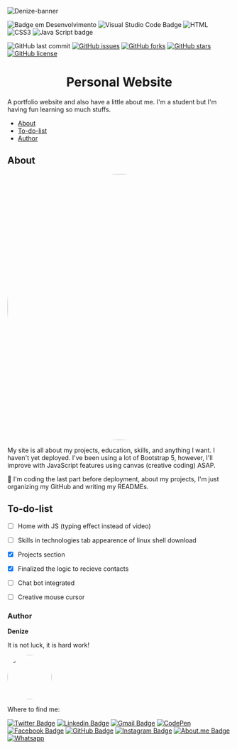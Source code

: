 ![Denize-banner](https://user-images.githubusercontent.com/46844031/163629556-02066e09-7ccd-47d2-869c-1a25dbf16f10.png)

![Badge em Desenvolvimento](http://img.shields.io/static/v1?label=STATUS&message=EM%20DESENVOLVIMENTO&color=GREEN&style=for-the-badge)  ![Visual Studio Code Badge](https://img.shields.io/badge/Visual_Studio_Code-0078D4?style=for-the-badge&logo=visual%20studio%20code&logoColor=white)   ![HTML](https://img.shields.io/badge/HTML5-E34F26?style=for-the-badge&logo=html5&logoColor=white)  ![CSS3](https://img.shields.io/badge/CSS3-1572B6?style=for-the-badge&logo=css3&logoColor=white) ![Java Script badge](https://img.shields.io/badge/JavaScript-323330?style=for-the-badge&logo=javascript&logoColor=F7DF1E)  

![GitHub last commit](https://img.shields.io/github/last-commit/DeBaFig/me)  [![GitHub issues](https://img.shields.io/github/issues/DeBaFig/me)](https://github.com/DeBaFig/me/issues) [![GitHub forks](https://img.shields.io/github/forks/DeBaFig/me)](https://github.com/DeBaFig/me/network) [![GitHub stars](https://img.shields.io/github/stars/DeBaFig/me)](https://github.com/DeBaFig/me/stargazers) [![GitHub license](https://img.shields.io/github/license/DeBaFig/me)](https://github.com/DeBaFig/me/blob/main/LICENSE) 

<h1 align="center">Personal Website</h1>

A portfolio website and also have a little about me. I'm a student but I'm having fun learning so much stuffs.

<!--ts-->
   * [About](#about)
   * [To-do-list](#to-do-list)
   * [Author](#author)
      
<!--te-->


## About
<p align="center">
<img style="border-radius: 50%;" src="https://user-images.githubusercontent.com/46844031/163629716-22afe289-eb02-4014-b212-1679de5cc4c6.jpg" width="600px;" alt=""/>
</p>

My site is all about my projects, education, skills, and anything I want. I haven't yet deployed. I've been using a lot of Bootstrap 5, however, I'll improve with JavaScript features using canvas (creative coding) ASAP.

:construction: I'm coding the last part before deployment, about my projects, I'm just organizing my GitHub and writing my READMEs.

## To-do-list

- [ ] Home with JS (typing effect instead of video)
- [ ] Skills in technologies tab appearence of linux shell download
- [x] Projects section
- [X] Finalized the logic to recieve contacts
- [ ] Chat bot integrated
- [ ] Creative mouse cursor


### Author

**Denize**

It is not luck, it is hard work!

<img style="border-radius: 50%;" src="https://user-images.githubusercontent.com/46844031/163518939-915f6e15-200a-4e9c-9f54-9bee6beec89b.jpg" width="100px;" alt=""/>

Where to find me:

[![Twitter Badge](https://img.shields.io/badge/Twitter-1DA1F2?style=for-the-badge&logo=twitter&logoColor=white)](https://twitter.com/Dbassi91)   [![Linkedin Badge](https://img.shields.io/badge/LinkedIn-0077B5?style=for-the-badge&logo=linkedin&logoColor=white)](https://www.linkedin.com/in/dbfigueiredo/)   [![Gmail Badge](	https://img.shields.io/badge/Gmail-D14836?style=for-the-badge&logo=gmail&logoColor=white)](mailto:denize.f.bassi@gmail.com)   [![CodePen](https://img.shields.io/badge/Codepen-000000?style=for-the-badge&logo=codepen&logoColor=white)](https://codepen.io/debafig)   
[![Facebook Badge](https://img.shields.io/badge/Facebook-1877F2?style=for-the-badge&logo=facebook&logoColor=white)](https://www.facebook.com/d.bassi91/)   [![GitHub Badge](https://img.shields.io/badge/GitHub-100000?style=for-the-badge&logo=github&logoColor=white)](https://github.com/DeBaFig)   [![Instagram Badge](https://img.shields.io/badge/Instagram-E4405F?style=for-the-badge&logo=instagram&logoColor=white)](https://www.instagram.com/bassidenize/)   [![About.me Badge](https://img.shields.io/badge/website-000000?style=for-the-badge&logo=About.me&logoColor=white)](https://debafig.github.io/me/)   [![Whatsapp](https://img.shields.io/badge/WhatsApp-25D366?style=for-the-badge&logo=whatsapp&logoColor=white)](https://whatsa.me/5547988184372)
